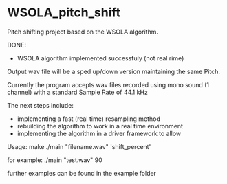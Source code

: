 # WSOLA_pitch_shift
Pitch shifting project based on the WSOLA algorithm.

DONE:
 - WSOLA algorithm implemented successfuly (not real rime)

Output wav file will be a sped up/down version maintaining the same Pitch. 

Currently the program accepts wav files recorded using mono sound (1 channel) with a standard Sample Rate of 44.1 kHz

The next steps include:
 - implementing a fast (real time) resampling method
 - rebuilding the algorithm to work in a real time environment
 - implementing the algorithm in a driver framework to allow 

Usage:
make
./main "filename.wav" 'shift_percent' 

for example:
./main "test.wav" 90

further examples can be found in the example folder


